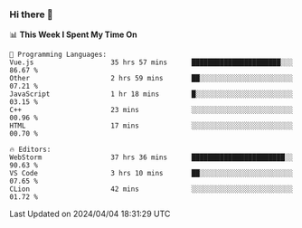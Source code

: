 ### Hi there 👋

<!--
**asdf12303116/asdf12303116** is a ✨ _special_ ✨ repository because its `README.md` (this file) appears on your GitHub profile.

Here are some ideas to get you started:

- 🔭 I’m currently working on ...
- 🌱 I’m currently learning ...
- 👯 I’m looking to collaborate on ...
- 🤔 I’m looking for help with ...
- 💬 Ask me about ...
- 📫 How to reach me: ...
- 😄 Pronouns: ...
- ⚡ Fun fact: ...
-->

<!--START_SECTION:waka-->
📊 **This Week I Spent My Time On** 

```text
💬 Programming Languages: 
Vue.js                   35 hrs 57 mins      ██████████████████████░░░   86.67 % 
Other                    2 hrs 59 mins       ██░░░░░░░░░░░░░░░░░░░░░░░   07.21 % 
JavaScript               1 hr 18 mins        █░░░░░░░░░░░░░░░░░░░░░░░░   03.15 % 
C++                      23 mins             ░░░░░░░░░░░░░░░░░░░░░░░░░   00.96 % 
HTML                     17 mins             ░░░░░░░░░░░░░░░░░░░░░░░░░   00.70 % 

🔥 Editors: 
WebStorm                 37 hrs 36 mins      ███████████████████████░░   90.63 % 
VS Code                  3 hrs 10 mins       ██░░░░░░░░░░░░░░░░░░░░░░░   07.65 % 
CLion                    42 mins             ░░░░░░░░░░░░░░░░░░░░░░░░░   01.72 % 
```


 Last Updated on 2024/04/04 18:31:29 UTC
<!--END_SECTION:waka-->

